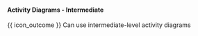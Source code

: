 <div id="title">

#### Activity Diagrams - Intermediate

</div>

<span id="prereqs"></span>

<span id="outcomes">{{ icon_outcome }} Can use intermediate-level activity diagrams</span>

<div id="body">


<panel type="seamless" src="../../../uml/activityDiagrams/basicNotations/rakes/unit-inElsewhere-asFlat.md#main" boilerplate header="{{ icon_prereq }} UML {{ icon_embedding }} Activity Diagrams → Intermediate Notation → Rakes" alt="{{ icon_prereq }} UML/AD/Rakes" />

<panel type="seamless" src="../../../uml/activityDiagrams/basicNotations/swimlanes/unit-inElsewhere-asFlat.md#main" boilerplate header="{{ icon_prereq }} UML {{ icon_embedding }} Activity Diagrams → Intermedidate Notation → Swim Lanes" alt="{{ icon_prereq }} UML/AD/SwimLanes" />

</div>

<div id="extras">
</div>